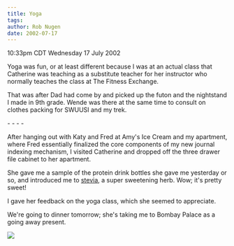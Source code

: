 ```yaml
---
title: Yoga
tags: 
author: Rob Nugen
date: 2002-07-17
---
```


<p class=date>10:33pm CDT Wednesday 17 July 2002</p>

<p>Yoga was fun, or at least different because I was at an actual
class that Catherine was teaching as a substitute teacher for her
instructor who normally teaches the class at The Fitness Exchange.</p>

<p>That was after Dad had come by and picked up the futon and the
nightstand I made in 9th grade.  Wende was there at the same time to
consult on clothes packing for SWUUSI and my trek.</p>

<p>- - - -</p>

<p>After hanging out with Katy and Fred at Amy's Ice Cream and my
apartment, where Fred essentially finalized the core components of my
new journal indexing mechanism, I visited Catherine and dropped off
the three drawer file cabinet to her apartment.</p>

<p>She gave me a sample of the protein drink bottles she gave me
yesterday or so, and introduced me to <a
href="http://www.stevia.com">stevia</a>, a super sweetening herb.
Wow; it's pretty sweet!</p>

<p>I gave her feedback on the yoga class, which she seemed to
appreciate.</p>

<p>We're going to dinner tomorrow; she's taking me to Bombay Palace as
a going away present.</p>

<p><img src="/images/rob/wL-ROB.gif"/></p>
